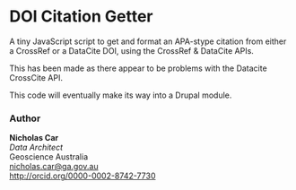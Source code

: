 # DOI Citation Getter

A tiny JavaScript script to get and format an APA-stype citation from either a CrossRef or a DataCite DOI, using the CrossRef & DataCite APIs.

This has been made as there appear to be problems with the Datacite CrossCite API.

This code will eventually make its way into a Drupal module.

### Author

**Nicholas Car**  
*Data Architect*  
Geoscience Australia  
<nicholas.car@ga.gov.au>  
<http://orcid.org/0000-0002-8742-7730>  
